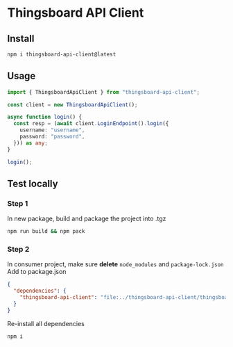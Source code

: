 # Thingsboard API Client

## Install
```sh
npm i thingsboard-api-client@latest
```

## Usage

```typescript
import { ThingsboardApiClient } from "thingsboard-api-client";

const client = new ThingsboardApiClient();

async function login() {
  const resp = (await client.LoginEndpoint().login({
    username: "username",
    password: "password",
  })) as any;
}

login();
```

## Test locally

### Step 1
In new package, build and package the project into .tgz
```sh
npm run build && npm pack
```

### Step 2
In consumer project, make sure **delete** `node_modules` and `package-lock.json` \
Add to package.json 
```json
{
  "dependencies": {
    "thingsboard-api-client": "file:../thingsboard-api-client/thingsboard-api-client-1.0.2.tgz"
  }
}
``` 
Re-install all dependencies
```sh
npm i
```
